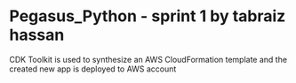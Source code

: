 # Pegasus_Python - sprint 1 by tabraiz hassan
CDK Toolkit is used to synthesize an AWS CloudFormation template and the created new app is deployed to AWS account 
